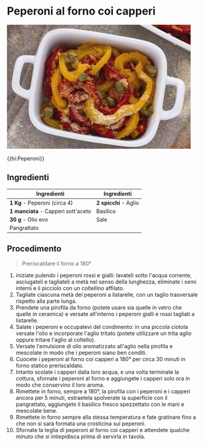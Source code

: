# Peperoni al forno coi capperi

![](img/Peperoni-al-forno-coi-capperi.jpg)

{{hi:Peperoni}}

## Ingredienti

| Ingredienti                  | Ingredienti             |
| ---------------------------- | ----------------------- |
| **1 Kg** - Peperoni (circa 4) | **2 spicchi** - Aglio |
| **1 manciata** - Capperi sott'aceto | Basilico |
| **30 g** - Olio evo | Sale |
| Pangrattato | |

## Procedimento

> Preriscaldare il forno a 180°

1. iniziate pulendo i peperoni rossi e gialli: lavateli sotto l'acqua corrente, asciugateli e tagliateli a metà nel senso della lunghezza, eliminate i semi interni e il picciolo con un coltellino affilato. 
1. Tagliate ciascuna metà dei peperoni a listarelle, con un taglio trasversale rispetto alla parte lunga. 
1. Prendete una pirofila da forno (potete usare sia quelle in vetro che quelle in ceramica) e versate all'interno i peperoni gialli e rossi tagliati a listarelle.
1. Salate i peperoni e occupatevi del condimento: in una piccola ciotola versate l'olio e incorporate l'aglio tritato (potete utilizzare un trita aglio oppure tritare l'aglio al coltello). 
1. Versate l'emulsione di olio aromatizzato all'aglio nella pirofila e mescolate in modo che i peperoni siano ben conditi.
1. Cuocete i peperoni al forno coi capperi a 180° per circa 30 minuti in forno statico preriscaldato. 
1. Intanto scolate i capperi dalla loro acqua, e una volta terminate la cottura, sfornate i peperoni al forno e aggiungete i capperi solo ora in modo che conservino il loro aroma.
1. Rimettete in forno, sempre a 180°, la pirofila con i peperoni e i capperi ancora per 5 minuti, estraetela spolverate la superficie con il pangrattato, aggiungete il basilico fresco spezzettato con le mani e mescolate bene. 
1. Rimettete in forno sempre alla stessa temperatura e fate gratinare fino a che non si sarà formata una crosticina sui peperoni. 
1. Sfornate la teglia di peperoni al forno coi capperi e attendete qualche minuto che si intiepidisca prima di servirla in tavola.
